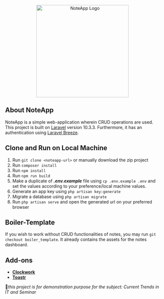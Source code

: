 <p align="center"><a href="https://github.com/xclvry21/NoteApp" target="_blank"><img src="https://user-images.githubusercontent.com/70315480/225284017-9b37a720-e61e-4323-9c19-96535578c015.png" width="300" alt="NoteApp Logo"></a></p>

## About NoteApp

NoteApp is a simple web-application wherein CRUD operations are used. This project is built on [Laravel](https://laravel.com) version 10.3.3. Furthermore, it has an authentication using [Laravel Breeze](https://laravel.com/docs/10.x/starter-kits).

## Clone and Run on Local Machine

1. Run `git clone <noteapp-url>` or manually download the zip project
2. Run `composer install`
3. Run `npm install`
4. Run `npm run build`
5. Make a duplicate of **_.env.example_** file using `cp .env.example .env` and set the values according to your preference/local machine values.
6. Generate an app key using `php artisan key:generate`
7. Migrate a database using `php artisan migrate`
8. Run `php artisan serve` and open the generated url on your preferred browser

## Boiler-Template

If you wish to work without CRUD functionalities of notes, you may run `git checkout boiler_template`. It already contains the assets for the notes dashboard.

## Add-ons

-   **[Clockwork](https://github.com/itsgoingd/clockwork)**
-   **[Toastr](https://github.com/yoeunes/toastr)**

:pushpin:_this project is for demonstration purpose for the subject: Current Trends in IT and Seminar_
